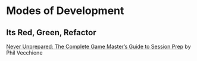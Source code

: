 # Modes of Development

## Its Red, Green, Refactor

[Never Unprepared: The Complete Game Master’s Guide to Session Prep](http://www.enginepublishing.com/never-unprepared-the-complete-game-masters-guide-to-session-prep) by Phil Vecchione